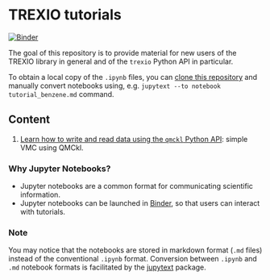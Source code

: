
# TREXIO tutorials

[![Binder](https://mybinder.org/badge_logo.svg)](https://mybinder.org/v2/gh/v1j4y/qmckl-tutorials/HEAD)

The goal of this repository is to provide material for new users of the TREXIO library in general 
and of the `trexio` Python API in particular.

To obtain a local copy of the `.ipynb` files, you can
[clone this repository](https://docs.github.com/en/github/creating-cloning-and-archiving-repositories/cloning-a-repository) 
and manually convert notebooks using, e.g. `jupytext --to notebook tutorial_benzene.md` command.


## Content

1. [Learn how to write and read data using the `qmckl` Python API](notebooks/tutorial_water.md): simple VMC using QMCkl.

### Why Jupyter Notebooks?


 * Jupyter notebooks are a common format for communicating scientific 
   information.
 * Jupyter notebooks can be launched in [Binder](https://www.mybinder.org), so that users can interact
   with tutorials.


### Note

You may notice that the notebooks are stored in markdown format (`.md` files) 
instead of the conventional `.ipynb` format. 
Conversion between `.ipynb` and `.md` notebook formats is facilitated by the 
[jupytext](https://jupytext.readthedocs.io/en/latest/index.html) package.

